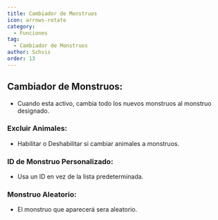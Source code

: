 ```yaml
---
title: Cambiador de Monstruos
icon: arrows-rotate
category:
  - Funciones
tag:
  - Cambiador de Monstruos
author: Schvis
order: 13
---
```


## Cambiador de Monstruos:
- Cuando esta activo, cambia todo los nuevos monstruos al monstruo designado.
### Excluir Animales:
- Habilitar o Deshabilitar si cambiar animales a monstruos.
### ID de Monstruo Personalizado:
- Usa un ID en vez de la lista predeterminada.
### Monstruo Aleatorio:
- El monstruo que aparecerá sera aleatorio.
